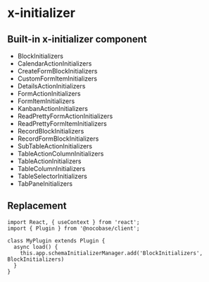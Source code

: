 # x-initializer

## Built-in x-initializer component

- BlockInitializers
- CalendarActionInitializers
- CreateFormBlockInitializers
- CustomFormItemInitializers
- DetailsActionInitializers
- FormActionInitializers
- FormItemInitializers
- KanbanActionInitializers
- ReadPrettyFormActionInitializers
- ReadPrettyFormItemInitializers
- RecordBlockInitializers
- RecordFormBlockInitializers
- SubTableActionInitializers
- TableActionColumnInitializers
- TableActionInitializers
- TableColumnInitializers
- TableSelectorInitializers
- TabPaneInitializers

## Replacement

```tsx |pure
import React, { useContext } from 'react';
import { Plugin } from '@nocobase/client';

class MyPlugin extends Plugin {
  async load() {
    this.app.schemaInitializerManager.add('BlockInitializers', BlockInitializers)
  }
}
```
